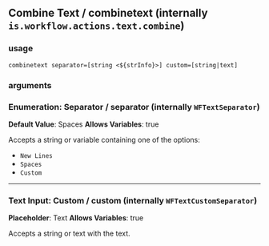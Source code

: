 
## Combine Text / combinetext (internally `is.workflow.actions.text.combine`)


### usage
`combinetext separator=[string <${strInfo}>] custom=[string|text]`

### arguments
### Enumeration: Separator / separator (internally `WFTextSeparator`)
**Default Value**: Spaces
**Allows Variables**: true


Accepts a string 
or variable
containing one of the options:

- `New Lines`
- `Spaces`
- `Custom`

---

### Text Input: Custom / custom (internally `WFTextCustomSeparator`)
**Placeholder**: Text
**Allows Variables**: true


Accepts a string 
or text
with the text.
